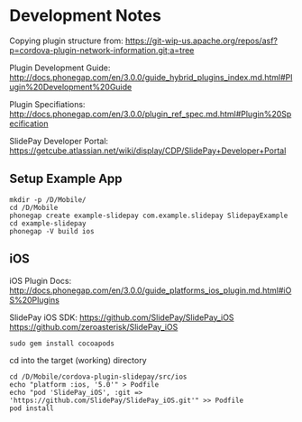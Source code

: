 Development Notes
=======================

Copying plugin structure from:
https://git-wip-us.apache.org/repos/asf?p=cordova-plugin-network-information.git;a=tree

Plugin Development Guide:
http://docs.phonegap.com/en/3.0.0/guide_hybrid_plugins_index.md.html#Plugin%20Development%20Guide

Plugin Specifiations:
http://docs.phonegap.com/en/3.0.0/plugin_ref_spec.md.html#Plugin%20Specification

SlidePay Developer Portal:
https://getcube.atlassian.net/wiki/display/CDP/SlidePay+Developer+Portal

Setup Example App
----------------------------

```
mkdir -p /D/Mobile/
cd /D/Mobile
phonegap create example-slidepay com.example.slidepay SlidepayExample
cd example-slidepay
phonegap -V build ios
```


iOS
--------------------


iOS Plugin Docs:
http://docs.phonegap.com/en/3.0.0/guide_platforms_ios_plugin.md.html#iOS%20Plugins

SlidePay iOS SDK:
https://github.com/SlidePay/SlidePay_iOS
https://github.com/zeroasterisk/SlidePay_iOS

```
sudo gem install cocoapods
```

cd into the target (working) directory

```
cd /D/Mobile/cordova-plugin-slidepay/src/ios
echo "platform :ios, '5.0'" > Podfile
echo "pod 'SlidePay_iOS', :git => 'https://github.com/SlidePay/SlidePay_iOS.git'" >> Podfile
pod install
```


